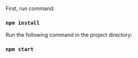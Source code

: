 First, run command: 

### `npm install`

Run the following command in the project directory:

### `npm start`
